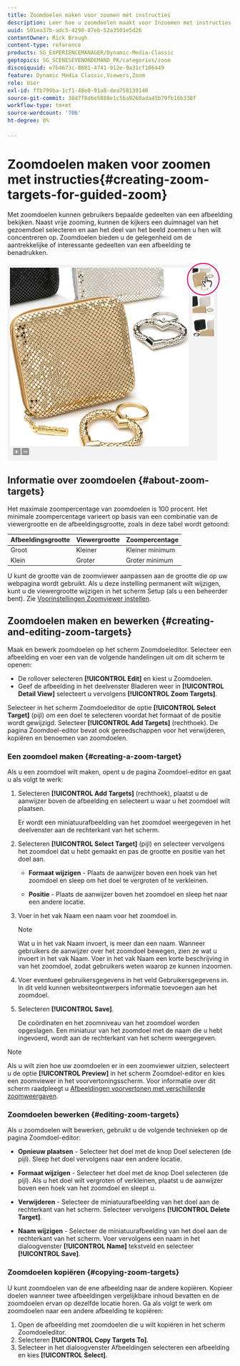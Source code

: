 ```yaml
---
title: Zoomdoelen maken voor zoomen met instructies
description: Leer hoe u zoomdoelen maakt voor Inzoomen met instructies in Adobe Dynamic Media Classic.
uuid: 501ea37b-adc5-4290-87eb-52a3501e5d26
contentOwner: Rick Brough
content-type: reference
products: SG_EXPERIENCEMANAGER/Dynamic-Media-Classic
geptopics: SG_SCENESEVENONDEMAND_PK/categories/zoom
discoiquuid: e7b4673c-8681-4741-912e-9a31cf106449
feature: Dynamic Media Classic,Viewers,Zoom
role: User
exl-id: ffb799ba-1cf1-48e0-91a8-dea758139140
source-git-commit: 38d7f8d6e5888e1c5ba9260ada45b79fb16b338f
workflow-type: tm+mt
source-wordcount: '706'
ht-degree: 0%

---
```


# Zoomdoelen maken voor zoomen met instructies{#creating-zoom-targets-for-guided-zoom}

Met zoomdoelen kunnen gebruikers bepaalde gedeelten van een afbeelding bekijken. Naast vrije zooming, kunnen de kijkers een duimnagel van het gezoemdoel selecteren en aan het deel van het beeld zoemen u hen wilt concentreren op. Zoomdoelen bieden u de gelegenheid om de aantrekkelijke of interessante gedeelten van een afbeelding te benadrukken.

![Zoomdoelen maken voor zoomen met instructies](/help/using/assets/zo_guided_zoom.png)

## Informatie over zoomdoelen {#about-zoom-targets}

Het maximale zoompercentage van zoomdoelen is 100 procent. Het minimale zoompercentage varieert op basis van een combinatie van de viewergrootte en de afbeeldingsgrootte, zoals in deze tabel wordt getoond:

| Afbeeldingsgrootte | Viewergrootte | Zoompercentage |
| --- | --- | --- |
| Groot | Kleiner | Kleiner minimum |
| Klein | Groter | Groter minimum |

U kunt de grootte van de zoomviewer aanpassen aan de grootte die op uw webpagina wordt gebruikt. Als u deze instelling permanent wilt wijzigen, kunt u de viewergrootte wijzigen in het scherm Setup (als u een beheerder bent). Zie [Voorinstellingen Zoomviewer instellen](setting-zoom-viewer-presets.md#setting_up_zoom_viewer_presets).

## Zoomdoelen maken en bewerken {#creating-and-editing-zoom-targets}

Maak en bewerk zoomdoelen op het scherm Zoomdoeleditor. Selecteer een afbeelding en voer een van de volgende handelingen uit om dit scherm te openen:

* De rollover selecteren **[!UICONTROL Edit]** en kiest u Zoomdoelen.
* Geef de afbeelding in het deelvenster Bladeren weer in **[!UICONTROL Detail View]** selecteert u vervolgens **[!UICONTROL Zoom Targets]**.

Selecteer in het scherm Zoomdoeleditor de optie **[!UICONTROL Select Target]** (pijl) om een doel te selecteren voordat het formaat of de positie wordt gewijzigd. Selecteer **[!UICONTROL Add Targets]** (rechthoek). De pagina Zoomdoel-editor bevat ook gereedschappen voor het verwijderen, kopiëren en benoemen van zoomdoelen.

### Een zoomdoel maken {#creating-a-zoom-target}

Als u een zoomdoel wilt maken, opent u de pagina Zoomdoel-editor en gaat u als volgt te werk:

1. Selecteren **[!UICONTROL Add Targets]** (rechthoek), plaatst u de aanwijzer boven de afbeelding en selecteert u waar u het zoomdoel wilt plaatsen.

   Er wordt een miniatuurafbeelding van het zoomdoel weergegeven in het deelvenster aan de rechterkant van het scherm.

1. Selecteren **[!UICONTROL Select Target]** (pijl) en selecteer vervolgens het zoomdoel dat u hebt gemaakt en pas de grootte en positie van het doel aan.

   * **Formaat wijzigen** - Plaats de aanwijzer boven een hoek van het zoomdoel en sleep om het doel te vergroten of te verkleinen.

   * **Positie** - Plaats de aanwijzer boven het zoomdoel en sleep het naar een andere locatie.

1. Voer in het vak Naam een naam voor het zoomdoel in.

   >[!NOTE]
   >
   >Wat u in het vak Naam invoert, is meer dan een naam. Wanneer gebruikers de aanwijzer over het zoomdoel bewegen, zien ze wat u invoert in het vak Naam. Voer in het vak Naam een korte beschrijving in van het zoomdoel, zodat gebruikers weten waarop ze kunnen inzoomen.

1. Voer eventueel gebruikersgegevens in het veld Gebruikersgegevens in. In dit veld kunnen websiteontwerpers informatie toevoegen aan het zoomdoel.
1. Selecteren **[!UICONTROL Save]**.

   De coördinaten en het zoomniveau van het zoomdoel worden opgeslagen. Een miniatuur van het zoomdoel met de naam die u hebt ingevoerd, wordt aan de rechterkant van het scherm weergegeven.

>[!NOTE]
>
>Als u wilt zien hoe uw zoomdoelen er in een zoomviewer uitzien, selecteert u de optie **[!UICONTROL Preview]** in het scherm Zoomdoel-editor en kies een zoomviewer in het voorvertoningsscherm. Voor informatie over dit scherm raadpleegt u [Afbeeldingen voorvertonen met verschillende zoomweergaven](previewing-image-assets-different-zoom.md#previewing_image_assets_with_different_zoom_viewers).

### Zoomdoelen bewerken {#editing-zoom-targets}

Als u zoomdoelen wilt bewerken, gebruikt u de volgende technieken op de pagina Zoomdoel-editor:

* **Opnieuw plaatsen** - Selecteer het doel met de knop Doel selecteren (de pijl). Sleep het doel vervolgens naar een andere locatie.

* **Formaat wijzigen** - Selecteer het doel met de knop Doel selecteren (de pijl). Als u het doel wilt vergroten of verkleinen, plaatst u de aanwijzer boven een hoek van het zoomdoel en sleept u.

* **Verwijderen** - Selecteer de miniatuurafbeelding van het doel aan de rechterkant van het scherm. Selecteer vervolgens **[!UICONTROL Delete Target]**.

* **Naam wijzigen** - Selecteer de miniatuurafbeelding van het doel aan de rechterkant van het scherm. Voer vervolgens een naam in het dialoogvenster **[!UICONTROL Name]** tekstveld en selecteer **[!UICONTROL Save]**.

### Zoomdoelen kopiëren {#copying-zoom-targets}

U kunt zoomdoelen van de ene afbeelding naar de andere kopiëren. Kopieer doelen wanneer twee afbeeldingen vergelijkbare inhoud bevatten en de zoomdoelen ervan op dezelfde locatie horen. Ga als volgt te werk om zoomdoelen naar een andere afbeelding te kopiëren:

1. Open de afbeelding met zoomdoelen die u wilt kopiëren in het scherm Zoomdoeleditor.
1. Selecteren **[!UICONTROL Copy Targets To]**.
1. Selecteer in het dialoogvenster Afbeeldingen selecteren een afbeelding en kies **[!UICONTROL Select]**.
